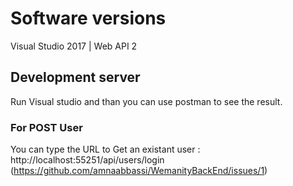 # Software versions
  Visual Studio 2017 | Web API 2
  
## Development server
  Run Visual studio and than you can use postman to see the result.
  ### For POST User
  You can type the URL  to Get an existant user :
  http://localhost:55251/api/users/login 
(https://github.com/amnaabbassi/WemanityBackEnd/issues/1)


